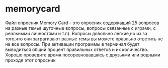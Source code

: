 # memorycard
Файл опросник Memory Card - это опросник содержащий 25 вопросов на разные темы( шуточные вопросы, вопросы связанные с играми, с реальными личностями и т.п).
Вопросы довольно легкие,но из за того,что они затрагивают разные темы вы можете правльно ответить не на все вопросы.
При активации программы в терминал будет выводиться общий процент правильных ответов и их количество.
Хорошо проведите время посоревновавшись с друзьями или родными проходя этот опросник
